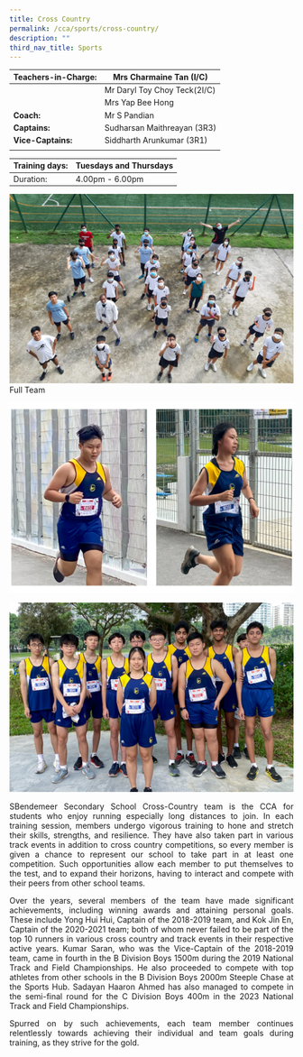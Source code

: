 ```yaml
---
title: Cross Country
permalink: /cca/sports/cross-country/
description: ""
third_nav_title: Sports
---
```

|  **Teachers-in-Charge:** | Mrs Charmaine Tan (I/C) | 
| -------- | -------- |
|  | Mr Daryl Toy Choy Teck(2I/C) |
|  |Mrs Yap Bee Hong |
|**Coach:** | Mr S Pandian|
|**Captains:** | Sudharsan Maithreayan (3R3) |
|**Vice-Captains:** |  Siddharth Arunkumar (3R1)     |
|  |  |

| Training days: | Tuesdays and Thursdays  |
| - | -|
| Duration: |  4.00pm - 6.00pm |

![](/images/Cca/cca-crosscountry-n03.jpg)Full Team

![](/images/Cca/cca-crosscountry-n02.jpg)

![](/images/Cca/cca-crosscountry-n01.jpg)


<p style="text-align:justify">SBendemeer Secondary School Cross-Country team is the CCA for students who enjoy running especially long distances to join.  In each training session, members undergo vigorous training to hone and stretch their skills, strengths, and resilience.  They have also taken part in various track events in addition to cross country competitions, so every member is given a chance to represent our school to take part in at least one competition.  Such opportunities allow each member to put themselves to the test, and to expand their horizons, having to interact and compete with their peers from other school teams.</p>



<p style="text-align:justify">Over the years, several members of the team have made significant achievements, including winning awards and attaining personal goals.  These include Yong Hui Hui, Captain of the 2018-2019 team, and Kok Jin En, Captain of the 2020-2021 team; both of whom never failed to be part of the top 10 runners in various cross country and track events in their respective active years.  Kumar Saran, who was the Vice-Captain of the 2018-2019 team, came in fourth in the B Division Boys 1500m during the 2019 National Track and Field Championships.  He also proceeded to compete with top athletes from other schools in the B Division Boys 2000m Steeple Chase at the Sports Hub.  Sadayan Haaron Ahmed has also managed to compete in the semi-final round for the C Division Boys 400m in the 2023 National Track and Field Championships.</p>


<p style="text-align:justify">Spurred on by such achievements, each team member continues relentlessly towards achieving their individual and team goals during training, as they strive for the gold.</p>
